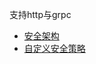 支持http与grpc

- [安全架构](https://istio.io/latest/docs/concepts/security/#authorization)
- [自定义安全策略](https://istio.io/latest/docs/tasks/security/authorization/authz-custom/)